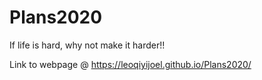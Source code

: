 # Plans2020
If life is hard, why not make it harder!! 

Link to webpage @ https://leoqiyijoel.github.io/Plans2020/ 
